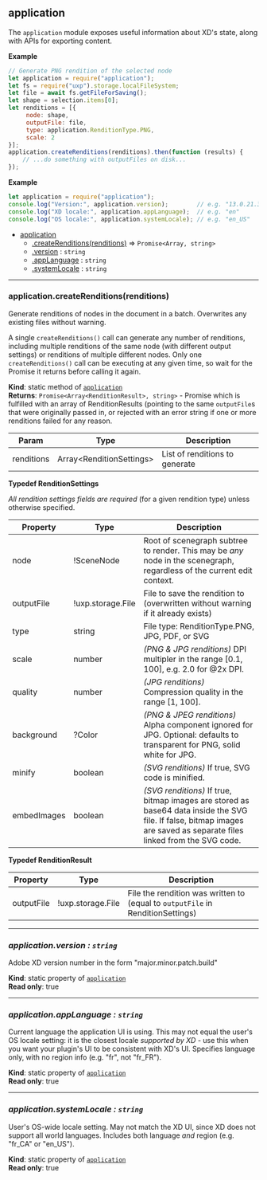 <a name="module_application"></a>

## application
The `application` module exposes useful information about XD's state, along with APIs for exporting content.

**Example**  
```js
// Generate PNG rendition of the selected node
let application = require("application");
let fs = require("uxp").storage.localFileSystem;
let file = await fs.getFileForSaving();
let shape = selection.items[0];
let renditions = [{
     node: shape,
     outputFile: file,
     type: application.RenditionType.PNG,
     scale: 2
}];
application.createRenditions(renditions).then(function (results) {
    // ...do something with outputFiles on disk...
});
```

**Example**  
```js
let application = require("application");
console.log("Version:", application.version);        // e.g. "13.0.21.3"
console.log("XD locale:", application.appLanguage);  // e.g. "en"
console.log("OS locale:", application.systemLocale); // e.g. "en_US"
```

* [application](#module_application)
    * [.createRenditions(renditions)](#module_application-createRenditions) ⇒ `Promise<Array, string>`
    * [.version](#module_application-version) : <code>string</code>
    * [.appLanguage](#module_application-appLanguage) : <code>string</code>
    * [.systemLocale](#module_application-systemLocale) : <code>string</code>


* * *

<a name="module_application-createRenditions"></a>

### application.createRenditions(renditions)
Generate renditions of nodes in the document in a batch. Overwrites any existing files without warning.

A single `createRenditions()` call can generate any number of renditions, including multiple renditions of the same node (with
different output settings) or renditions of multiple different nodes. Only one `createRenditions()` call can be executing at any
given time, so wait for the Promise it returns before calling it again.

**Kind**: static method of [<code>application</code>](#module_application)  
**Returns**: `Promise<Array<RenditionResult>, string>` -  Promise which is fulfilled with an array of RenditionResults (pointing to
the same `outputFile`s that were originally passed in, or rejected with an error string if one or more renditions failed for
any reason.

| Param | Type | Description |
| --- | --- | --- |
| renditions | Array&lt;RenditionSettings> | List of renditions to generate |

**Typedef RenditionSettings**

_All rendition settings fields are required_ (for a given rendition type) unless otherwise specified.

| Property | Type | Description |
| --- | --- | --- |
| node | !SceneNode | Root of scenegraph subtree to render. This may be _any_ node in the scenegraph, regardless of the current edit context. |
| outputFile | !uxp.storage.File | File to save the rendition to (overwritten without warning if it already exists) |
| type | string | File type: RenditionType.PNG, JPG, PDF, or SVG |
| scale | number | _(PNG & JPG renditions)_ DPI multipler in the range [0.1, 100], e.g. 2.0 for @2x DPI. |
| quality | number | _(JPG renditions)_ Compression quality in the range [1, 100]. |
| background | ?Color | _(PNG & JPEG renditions)_ Alpha component ignored for JPG. Optional: defaults to transparent for PNG, solid white for JPG. |
| minify | boolean | _(SVG renditions)_ If true, SVG code is minified. |
| embedImages | boolean | _(SVG renditions)_ If true, bitmap images are stored as base64 data inside the SVG file. If false, bitmap images are saved as separate files linked from the SVG code. |

**Typedef RenditionResult**

| Property | Type | Description |
| --- | --- | --- |
| outputFile | !uxp.storage.File | File the rendition was written to (equal to `outputFile` in RenditionSettings) |


* * *

<a name="module_application-version"></a>

### *application.version : <code>string</code>*
Adobe XD version number in the form "major.minor.patch.build"

**Kind**: static property of [<code>application</code>](#module_application)  
**Read only**: true  


* * *

<a name="module_application-appLanguage"></a>

### *application.appLanguage : <code>string</code>*
Current language the application UI is using. This may not equal the user's OS locale setting: it is the closest
locale *supported by XD* - use this when you want your plugin's UI to be consistent with XD's UI. Specifies
language only, with no region info (e.g. "fr", not "fr_FR").

**Kind**: static property of [<code>application</code>](#module_application)  
**Read only**: true  


* * *

<a name="module_application-systemLocale"></a>

### *application.systemLocale : <code>string</code>*
User's OS-wide locale setting. May not match the XD UI, since XD does not support all world languages. Includes both
language *and* region (e.g. "fr_CA" or "en_US").

**Kind**: static property of [<code>application</code>](#module_application)  
**Read only**: true  
